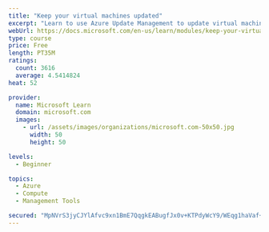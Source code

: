 ```yaml
---
title: "Keep your virtual machines updated"
excerpt: "Learn to use Azure Update Management to update virtual machines, verify agent connectivity, and use Azure Log Analytics in your cloud environment."
webUrl: https://docs.microsoft.com/en-us/learn/modules/keep-your-virtual-machines-updated/
type: course
price: Free
length: PT35M
ratings:
  count: 3616
  average: 4.5414824
heat: 52

provider:
  name: Microsoft Learn
  domain: microsoft.com
  images:
    - url: /assets/images/organizations/microsoft.com-50x50.jpg
      width: 50
      height: 50

levels:
  - Beginner

topics:
  - Azure
  - Compute
  - Management Tools

secured: "MpNVrS3jyCJYlAfvc9xn1BmE7QqgkEABugfJx0v+KTPdyWcY9/WEqg1haVaf+ETMfFxGOX//iKUKQRZzVAscGBakUCr33Do0cTQ0ZOLKpBTbzTwf/Q4e2xgoFkE0ccRScav2ZyQfZXMuJZP9+MFEneZUUrVvw5lbN+7u0ZlajMk+YGGe3/UGdIYKjP1QKvl5p65qjmg9i/D9tWI0O/enmcanUlDehZxWnTtrOc1V0MpRLunG+OXzKEqeM7Iwh17nVPZSE08x3v7HcSiFradkReMrlFaki4dDFa70fMjmBIMIyYh92whn076l+9udRioZ9ryuuFI6rFXzVRRFr7+zpdGTiLz5U8zVX4rtzfmtn0j5pl3YYLsw6w/EWqMFiapSnxMShOBdBEqg8wNiG9iRNWlcOI93T1E/3yY+GDaTAY4=;862RVUED29GKVQpFN9t/lw=="
---
```


